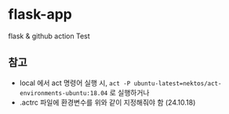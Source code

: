 # flask-app
flask &amp; github action Test


## 참고
- local 에서 act 명령어 실행 시, `act -P ubuntu-latest=nektos/act-environments-ubuntu:18.04` 로 실행하거나
- .actrc 파일에 환경변수를 위와 같이 지정해줘야 함 (24.10.18)
